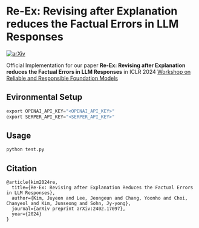 # Re-Ex: Revising after Explanation reduces the Factual Errors in LLM Responses
[![arXiv](https://img.shields.io/badge/arXiv-2402.17097-b31b1b.svg?style=plastic)](https://arxiv.org/abs/2402.17097)

Official Implementation for our paper  **Re-Ex: Revising after Explanation reduces the Factual Errors in LLM Responses** in ICLR 2024 [Workshop on Reliable and Responsible Foundation Models](https://iclr-r2fm.github.io)


## Evironmental Setup
```python
export OPENAI_API_KEY="<OPENAI_API_KEY>"
export SERPER_API_KEY="<SERPER_API_KEY>"
```

## Usage
```python
python test.py
```

## Citation
```
@article{kim2024re,
  title={Re-Ex: Revising after Explanation Reduces the Factual Errors in LLM Responses},
  author={Kim, Juyeon and Lee, Jeongeun and Chang, Yoonho and Choi, Chanyeol and Kim, Junseong and Sohn, Jy-yong},
  journal={arXiv preprint arXiv:2402.17097},
  year={2024}
}
```
